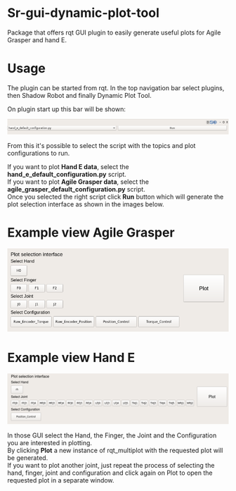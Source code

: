 # Sr-gui-dynamic-plot-tool

Package that offers rqt GUI plugin to easily generate useful plots for Agile Grasper and hand E.

# Usage

The plugin can be started from rqt. In the top navigation bar select plugins, then Shadow Robot and finally
Dynamic Plot Tool.

On plugin start up this bar will be shown:

![alt text](https://github.com/shadow-robot/sr_visualization_common/blob/kinetic-devel/sr_gui_dynamic_plot_tool/BarPlugin.png)

From this it's possible to select the script with the topics and plot configurations to run.<br/>

If you want to plot **Hand E data**, select the **hand_e_default_configuration.py** script.<br/>
If you want to plot **Agile Grasper data**, select the **agile_grasper_default_configuration.py** script.<br/>
Once you selected the right script click **Run** button which will generate the plot selection interface
as shown in the images below.<br/>


# Example view Agile Grasper

![alt text](https://github.com/shadow-robot/sr_visualization_common/blob/kinetic-devel/sr_gui_dynamic_plot_tool/AgileGrasper_example.png)


# Example view Hand E

![alt text](https://github.com/shadow-robot/sr_visualization_common/blob/kinetic-devel/sr_gui_dynamic_plot_tool/HandE_example.png)

In those GUI select the Hand, the Finger, the Joint and the Configuration you are interested in plotting.<br/>
By clicking **Plot** a new instance of rqt_multiplot with the requested plot will be generated.<br/>
If you want to plot another joint, just repeat the process of selecting the hand, finger, joint and configuration and click again on Plot to open the requested plot in a separate window.
